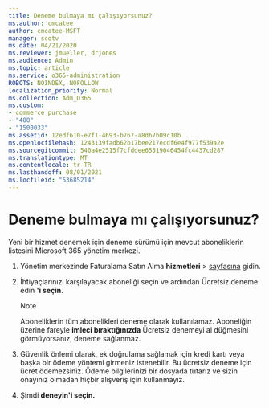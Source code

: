 ```yaml
---
title: Deneme bulmaya mı çalışıyorsunuz?
ms.author: cmcatee
author: cmcatee-MSFT
manager: scotv
ms.date: 04/21/2020
ms.reviewer: jmueller, drjones
ms.audience: Admin
ms.topic: article
ms.service: o365-administration
ROBOTS: NOINDEX, NOFOLLOW
localization_priority: Normal
ms.collection: Adm_O365
ms.custom:
- commerce_purchase
- "488"
- "1500033"
ms.assetid: 12edf610-e7f1-4693-b767-a8d67b09c10b
ms.openlocfilehash: 1243139fadb62b17bee217ecdf6e4f977f539a2e
ms.sourcegitcommit: 540a4e2515f7cfddee65519046454fc4437cd287
ms.translationtype: MT
ms.contentlocale: tr-TR
ms.lasthandoff: 08/01/2021
ms.locfileid: "53685214"
---
```

# <a name="trying-to-find-a-trial"></a>Deneme bulmaya mı çalışıyorsunuz?

Yeni bir hizmet denemek için deneme sürümü için mevcut aboneliklerin listesini Microsoft 365 yönetim merkezi.
  
1. Yönetim merkezinde Faturalama Satın Alma **hizmetleri** \> [sayfasına](https://go.microsoft.com/fwlink/p/?linkid=868433) gidin.

2. İhtiyaçlarınızı karşılayacak aboneliği seçin ve ardından Ücretsiz deneme edin **'i seçin.**

    > [!NOTE]
    > Aboneliklerin tüm abonelikleri deneme olarak kullanılamaz. Aboneliğin üzerine fareyle **imleci bıraktığınızda** Ücretsiz denemeyi al düğmesini görmüyorsanız, deneme sağlanmaz.
  
3. Güvenlik önlemi olarak, ek doğrulama sağlamak için kredi kartı veya başka bir ödeme yöntemi girmeniz istenebilir. Bu ücretsiz deneme için ücret ödemezsiniz. Ödeme bilgilerinizi bir dosyada tutarız ve sizin onayınız olmadan hiçbir alışveriş için kullanmayız.

4. Şimdi **deneyin'i seçin.**